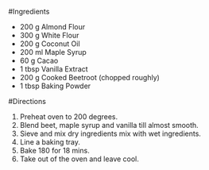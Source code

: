 #Ingredients 

* 200 g Almond Flour
* 300 g White Flour
* 200 g Coconut Oil
* 200 ml Maple Syrup
* 60 g Cacao
* 1 tbsp Vanilla Extract
* 200 g Cooked Beetroot (chopped roughly)
* 1 tbsp Baking Powder

#Directions

1. Preheat oven to 200 degrees.
2. Blend beet, maple syrup and vanilla till almost smooth.
3. Sieve and mix dry ingredients mix with wet ingredients.
4. Line a baking tray.
5. Bake 180 for 18 mins.
6. Take out of the oven and leave cool.



